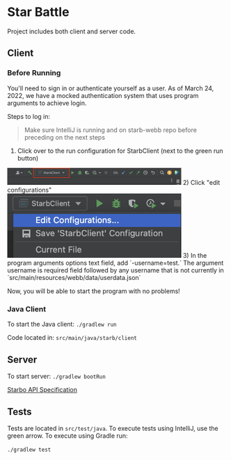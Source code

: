 # Star Battle

Project includes both client and server code.

## Client

### Before Running

You'll need to sign in or authenticate yourself as a user. As of March 24, 2022, we have a mocked authentication system
that uses program arguments to achieve login. 

Steps to log in:

> Make sure IntelliJ is running and on starb-webb repo before preceding on the next steps

1) Click over to the run configuration for StarbClient (next to the green run button)
<img src="doc/tutorial/authentication/1_authstep.png" width="400px">
2) Click "edit configurations"
<br><img src="doc/tutorial/authentication/2_authstep.png" width="400px">
3) In the program arguments options text field, add `-username=test.` The argument username is required field followed by any username that is not currently in `src/main/resources/webb/data/userdata.json`

Now, you will be able to start the program with no problems!

### Java Client

To start the Java client: `./gradlew run`

Code located in: `src/main/java/starb/client`

## Server

To start server:  `./gradlew bootRun`

[Starbo API Specification](https://editor.swagger.io/?url=https://gist.githubusercontent.com/chrishollandaise/db70c557e5dcafb2f3ba685a1fcad2a9/raw/789980519e66f6c27676d58e1ca680c2b9aaf946/gistfile1.txt)

## Tests

Tests are located in `src/test/java`.  To execute tests using IntelliJ,
use the green arrow.  To execute using Gradle run:

`./gradlew test`
